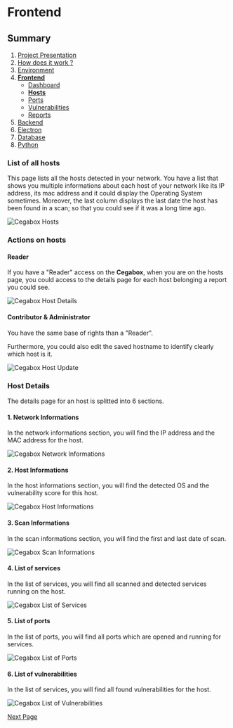 # Frontend

## Summary

1. [Project Presentation](project.html)
2. [How does it work ?](working.html)
3. [Environment](env.html)
4. [**Frontend**](front.html)
   * [Dashboard](front.html)
   * [**Hosts**](hosts.html)
   * [Ports](ports.html)
   * [Vulnerabilities](vulnerabilities.html)
   * [Reports](reports.html)
5. [Backend](back.html)
6. [Electron](electron.html)
7. [Database](database.html)
8. [Python](python.html)

### List of all hosts

This page lists all the hosts detected in your network. You have a list that shows you multiple informations about each host of your network like its IP address, its mac address and it could display the Operating System sometimes. Moreover, the last column displays the last date the host has been found in a scan; so that you could see if it was a long time ago.

![Cegabox Hosts](https://cebago.github.io/Cegabox/img/cegabox-hosts.png)

### Actions on hosts

#### Reader

If you have a "Reader" access on the **Cegabox**, when you are on the hosts page, you could access to the details page for each host belonging a report you could see.

![Cegabox Host Details](https://cebago.github.io/Cegabox/img/cegabox-hosts-details-small.png)

#### Contributor & Administrator

You have the same base of rights than a "Reader".

Furthermore, you could also edit the saved hostname to identify clearly which host is it.

![Cegabox Host Update](https://cebago.github.io/Cegabox/img/cegabox-host-update.png)

### Host Details

The details page for an host is splitted into 6 sections.

#### 1. Network Informations

In the network informations section, you will find the IP address and the MAC address for the host.

![Cegabox Network Informations](https://cebago.github.io/Cegabox/img/cegabox-network-informations.png)

#### 2. Host Informations

In the host informations section, you will find the detected OS and the vulnerability score for this host.

![Cegabox Host Informations](https://cebago.github.io/Cegabox/img/cegabox-host-informations.png)

#### 3. Scan Informations

In the scan informations section, you will find the first and last date of scan.

![Cegabox Scan Informations](https://cebago.github.io/Cegabox/img/cegabox-scan-informations.png)

#### 4. List of services

In the list of services, you will find all scanned and detected services running on the host.

![Cegabox List of Services](https://cebago.github.io/Cegabox/img/cegabox-host-services.png)

#### 5. List of ports

In the list of ports, you will find all ports which are opened and running for services.

![Cegabox List of Ports](https://cebago.github.io/Cegabox/img/cegabox-host-ports.png)

#### 6. List of vulnerabilities

In the list of services, you will find all found vulnerabilities for the host.

![Cegabox List of Vulnerabilities](https://cebago.github.io/Cegabox/img/cegabox-host-vulnerabilities.png)

[Next Page](ports.html)
